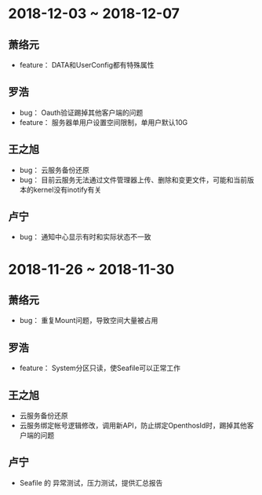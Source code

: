 # 2018-12-03 ~ 2018-12-07
## 萧络元
- feature： DATA和UserConfig都有特殊属性
## 罗浩
- bug： Oauth验证踢掉其他客户端的问题
- feature：  服务器单用户设置空间限制，单用户默认10G
## 王之旭
- bug： 云服务备份还原
- bug： 目前云服务无法通过文件管理器上传、删除和变更文件，可能和当前版本的kernel没有inotify有关
## 卢宁
- bug： 通知中心显示有时和实际状态不一致

# 2018-11-26 ~ 2018-11-30
## 萧络元
- bug： 重复Mount问题，导致空间大量被占用
## 罗浩
- feature： System分区只读，使Seafile可以正常工作
## 王之旭
- 云服务备份还原
- 云服务绑定帐号逻辑修改，调用新API，防止绑定OpenthosId时，踢掉其他客户端的问题
## 卢宁
- Seafile 的 异常测试，压力测试，提供汇总报告
